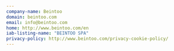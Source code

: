 ```yaml
---
company-name: Beintoo
domain: beintoo.com
email: info@beintoo.com
home: http://www.beintoo.com/en
iab-listing-name: "BEINTOO SPA"
privacy-policy: http://www.beintoo.com/privacy-cookie-policy/
---
```




